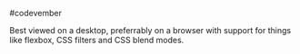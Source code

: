 #codevember

Best viewed on a desktop, preferrably on a browser with support for things like flexbox, CSS filters and CSS blend modes.
